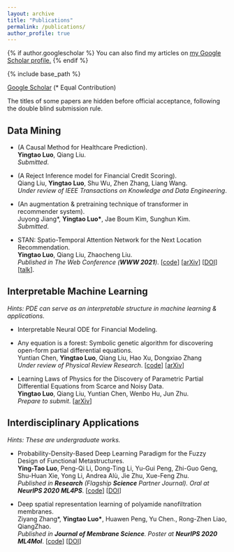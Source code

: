 ```yaml
---
layout: archive
title: "Publications"
permalink: /publications/
author_profile: true
---
```


{% if author.googlescholar %}
  You can also find my articles on <u><a href="{{author.googlescholar}}">my Google Scholar profile</a>.</u>
{% endif %}

{% include base_path %}

[Google Scholar](https://scholar.google.com/citations?user=g_MmNEoAAAAJ) (\* Equal Contribution)  
  
The titles of some papers are hidden before official acceptance, following the double blind submission rule.
  
## Data Mining
* (A Causal Method for Healthcare Prediction).  
__Yingtao Luo__, Qiang Liu.  
*Submitted*.

* (A Reject Inference model for Financial Credit Scoring).  
Qiang Liu, __Yingtao Luo__, Shu Wu, Zhen Zhang, Liang Wang.  
*Under review of IEEE Transactions on Knowledge and Data Engineering*.

* (An augmentation & pretraining technique of transformer in recommender system).  
Juyong Jiang\*, __Yingtao Luo\*__, Jae Boum Kim, Sunghun Kim.  
*Submitted*.

* STAN: Spatio-Temporal Attention Network for the Next Location Recommendation.  
__Yingtao Luo__, Qiang Liu, Zhaocheng Liu.  
*Published in The Web Conference (__WWW 2021__)*. [[code](https://github.com/yingtaoluo/Spatial-Temporal-Attention-Network-for-POI-Recommendation)]  [[arXiv](https://arxiv.org/abs/2102.04095)]  [[DOI](https://doi.org/10.1145/3442381.3449998)]  [[talk](https://www.youtube.com/watch?v=ajNzESvOvzs)].

## Interpretable Machine Learning
*Hints: PDE can serve as an interpretable structure in machine learning & applications.*

* Interpretable Neural ODE for Financial Modeling.  

* Any equation is a forest: Symbolic genetic algorithm for discovering open-form partial differential equations.  
Yuntian Chen, __Yingtao Luo__, Qiang Liu, Hao Xu, Dongxiao Zhang  
*Under review of Physical Review Research*. [[code](https://github.com/yingtaoluo/PDE-Discovery-with-Evolutionary-Tree-Search)]  [[arXiv](https://arxiv.org/abs/2106.11927)] 
  
* Learning Laws of Physics for the Discovery of Parametric Partial Differential Equations from Scarce and Noisy Data.  
__Yingtao Luo__, Qiang Liu, Yuntian Chen, Wenbo Hu, Jun Zhu.  
*Prepare to submit*. [[arXiv](https://arxiv.org/abs/2106.01078)]

## Interdisciplinary Applications
*Hints: These are undergraduate works.*

* Probability-Density-Based Deep Learning Paradigm for the Fuzzy Design of Functional Metastructures.  
__Ying-Tao Luo__, Peng-Qi Li, Dong-Ting Li, Yu-Gui Peng, Zhi-Guo Geng,  
Shu-Huan Xie, Yong Li, Andrea Alù, Jie Zhu, Xue-Feng Zhu.  
*Published in __Research__ (Flagship __Science__ Partner Journal). Oral at __NeurIPS 2020 ML4PS__*. [[code](http://github.com/yingtaoluo/Probabilistic-density-network)]  [[DOI](https://doi.org/10.34133/2020/8757403)]
  
* Deep spatial representation learning of polyamide nanofiltration membranes.  
Ziyang Zhang\*, __Yingtao Luo\*__, Huawen Peng, Yu Chen., Rong-Zhen Liao, QiangZhao.  
*Published in __Journal of Membrane Science__. Poster at __NeurIPS 2020 ML4Mol__*. [[code](https://github.com/yingtaoluo/Nanofiltration-Membrane-Deep-Learning)]  [[DOI](https://doi.org/10.1016/j.memsci.2020.118910)] 

